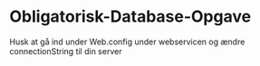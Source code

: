 # Obligatorisk-Database-Opgave

Husk at gå ind under Web.config under webservicen og ændre connectionString til din server
